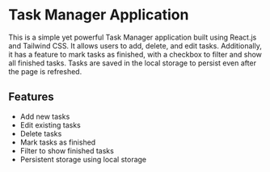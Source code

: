 
# Task Manager Application

This is a simple yet powerful Task Manager application built using React.js and Tailwind CSS. It allows users to add, delete, and edit tasks. Additionally, it has a feature to mark tasks as finished, with a checkbox to filter and show all finished tasks. Tasks are saved in the local storage to persist even after the page is refreshed.


## Features

- Add new tasks
- Edit existing tasks
- Delete tasks
- Mark tasks as finished
- Filter to show finished tasks
- Persistent storage using local storage


